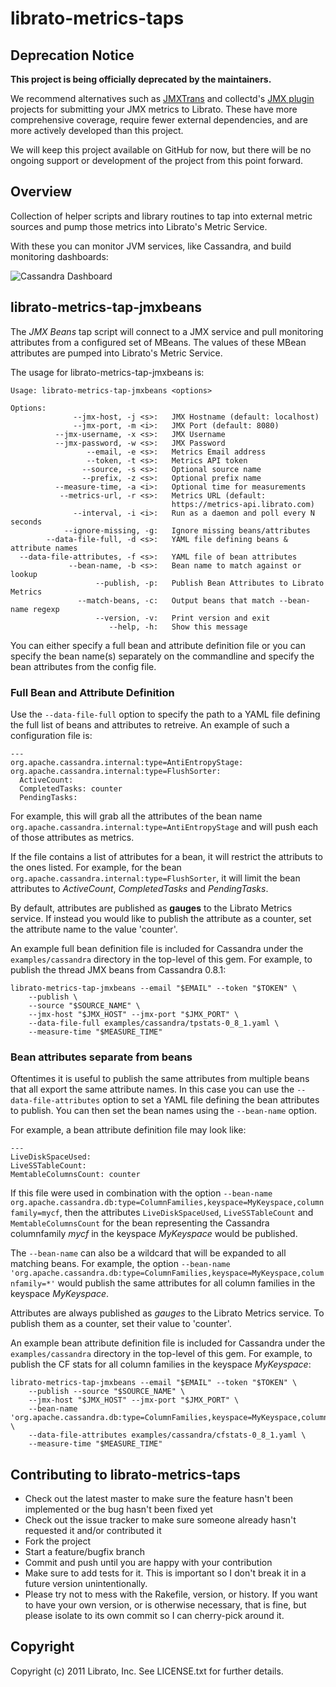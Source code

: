 # librato-metrics-taps

## Deprecation Notice

**This project is being officially deprecated by the maintainers.**

We recommend alternatives such as [JMXTrans](https://github.com/jmxtrans/embedded-jmxtrans) and collectd's [JMX plugin](https://collectd.org/wiki/index.php/Plugin:GenericJMX) projects for submitting your JMX metrics to Librato. These have more comprehensive coverage, require fewer external dependencies, and are more actively developed than this project.

We will keep this project available on GitHub for now, but there will be no ongoing support or development of the project from this point forward.

## Overview

Collection of helper scripts and library routines to tap into external
metric sources and pump those metrics into Librato's Metric Service.

With these you can monitor JVM services, like Cassandra, and build monitoring dashboards:

![Cassandra Dashboard](https://s3.amazonaws.com/librato_images/Github/Selection_292.png)

## librato-metrics-tap-jmxbeans

The *JMX Beans* tap script will connect to a JMX service and pull
monitoring attributes from a configured set of MBeans. The values of
these MBean attributes are pumped into Librato's Metric Service.

The usage for librato-metrics-tap-jmxbeans is:

```
Usage: librato-metrics-tap-jmxbeans <options>

Options:
              --jmx-host, -j <s>:   JMX Hostname (default: localhost)
              --jmx-port, -m <i>:   JMX Port (default: 8080)
          --jmx-username, -x <s>:   JMX Username
          --jmx-password, -w <s>:   JMX Password
                 --email, -e <s>:   Metrics Email address
                 --token, -t <s>:   Metrics API token
                --source, -s <s>:   Optional source name
                --prefix, -z <s>:   Optional prefix name
          --measure-time, -a <i>:   Optional time for measurements
           --metrics-url, -r <s>:   Metrics URL (default:
                                    https://metrics-api.librato.com)
              --interval, -i <i>:   Run as a daemon and poll every N seconds
            --ignore-missing, -g:   Ignore missing beans/attributes
        --data-file-full, -d <s>:   YAML file defining beans & attribute names
  --data-file-attributes, -f <s>:   YAML file of bean attributes
             --bean-name, -b <s>:   Bean name to match against or lookup
                   --publish, -p:   Publish Bean Attributes to Librato Metrics
               --match-beans, -c:   Output beans that match --bean-name regexp
                   --version, -v:   Print version and exit
                      --help, -h:   Show this message
```

You can either specify a full bean and attribute definition file or
you can specify the bean name(s) separately on the commandline and
specify the bean attributes from the config file.

### Full Bean and Attribute Definition

Use the `--data-file-full` option to specify the path to a YAML file
defining the full list of beans and attributes to retreive. An example
of such a configuration file is:

```
--- 
org.apache.cassandra.internal:type=AntiEntropyStage:
org.apache.cassandra.internal:type=FlushSorter:
  ActiveCount:
  CompletedTasks: counter
  PendingTasks:
```

For example, this will grab all the attributes of the bean name
`org.apache.cassandra.internal:type=AntiEntropyStage` and will push
each of those attributes as metrics.

If the file contains a list of attributes for a bean, it will restrict
the attributs to the ones listed. For example, for the bean
`org.apache.cassandra.internal:type=FlushSorter`, it will limit the
bean attributes to *ActiveCount*, *CompletedTasks* and *PendingTasks*.

By default, attributes are published as **gauges** to the Librato
Metrics service. If instead you would like to publish the attribute as
a counter, set the attribute name to the value 'counter'.

An example full bean definition file is included for Cassandra under
the `examples/cassandra` directory in the top-level of this gem. For
example, to publish the thread JMX beans from Cassandra 0.8.1:

```
librato-metrics-tap-jmxbeans --email "$EMAIL" --token "$TOKEN" \
    --publish \
    --source "$SOURCE_NAME" \
    --jmx-host "$JMX_HOST" --jmx-port "$JMX_PORT" \
    --data-file-full examples/cassandra/tpstats-0_8_1.yaml \
    --measure-time "$MEASURE_TIME"
```

### Bean attributes separate from beans

Oftentimes it is useful to publish the same attributes from multiple
beans that all export the same attribute names. In this case you can
use the `--data-file-attributes` option to set a YAML file defining
the bean attributes to publish. You can then set the bean names using
the `--bean-name` option.

For example, a bean attribute definition file may look like:

```
---
LiveDiskSpaceUsed:
LiveSSTableCount:
MemtableColumnsCount: counter
```

If this file were used in combination with the option `--bean-name
org.apache.cassandra.db:type=ColumnFamilies,keyspace=MyKeyspace,columnfamily=mycf`,
then the attributes `LiveDiskSpaceUsed`, `LiveSSTableCount` and
`MemtableColumnsCount` for the bean representing the Cassandra
columnfamily *mycf* in the keyspace *MyKeyspace* would be published.

The `--bean-name` can also be a wildcard that will be expanded to all
matching beans. For example, the option `--bean-name
'org.apache.cassandra.db:type=ColumnFamilies,keyspace=MyKeyspace,columnfamily=*'`
would publish the same attributes for all column families in the
keyspace *MyKeyspace*.

Attributes are always published as *gauges* to the Librato Metrics
service. To publish them as a counter, set their value to 'counter'.

An example bean attribute definition file is included for Cassandra
under the `examples/cassandra` directory in the top-level of this
gem. For example, to publish the CF stats for all column families in
the keyspace *MyKeyspace*:

```
librato-metrics-tap-jmxbeans --email "$EMAIL" --token "$TOKEN" \
    --publish --source "$SOURCE_NAME" \
    --jmx-host "$JMX_HOST" --jmx-port "$JMX_PORT" \
    --bean-name 'org.apache.cassandra.db:type=ColumnFamilies,keyspace=MyKeyspace,columnfamily=*' \
    --data-file-attributes examples/cassandra/cfstats-0_8_1.yaml \
    --measure-time "$MEASURE_TIME"
```

## Contributing to librato-metrics-taps
 
* Check out the latest master to make sure the feature hasn't been implemented or the bug hasn't been fixed yet
* Check out the issue tracker to make sure someone already hasn't requested it and/or contributed it
* Fork the project
* Start a feature/bugfix branch
* Commit and push until you are happy with your contribution
* Make sure to add tests for it. This is important so I don't break it in a future version unintentionally.
* Please try not to mess with the Rakefile, version, or history. If you want to have your own version, or is otherwise necessary, that is fine, but please isolate to its own commit so I can cherry-pick around it.

## Copyright

Copyright (c) 2011 Librato, Inc. See LICENSE.txt for
further details.

